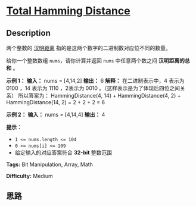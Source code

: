 # [Total Hamming Distance][title]

## Description

两个整数的
[汉明距离](https://baike.baidu.com/item/%E6%B1%89%E6%98%8E%E8%B7%9D%E7%A6%BB/475174?fr=aladdin)
指的是这两个数字的二进制数对应位不同的数量。

给你一个整数数组 `nums`，请你计算并返回 `nums` 中任意两个数之间 **汉明距离的总和** 。



**示例 1：**
            **输入：** nums = [4,14,2]    **输出：** 6    **解释：** 在二进制表示中，4 表示为 0100 ，14 表示为 1110 ，2表示为 0010 。（这样表示是为了体现后四位之间关系）    所以答案为：    HammingDistance(4, 14) + HammingDistance(4, 2) + HammingDistance(14, 2) = 2 + 2 + 2 = 6    

**示例 2：**
            **输入：** nums = [4,14,4]    **输出：** 4    



**提示：**

  * `1 <= nums.length <= 104`
  * `0 <= nums[i] <= 109`
  * 给定输入的对应答案符合 **32-bit** 整数范围


**Tags:** Bit Manipulation, Array, Math

**Difficulty:** Medium

## 思路

[title]: https://leetcode-cn.com/problems/total-hamming-distance
